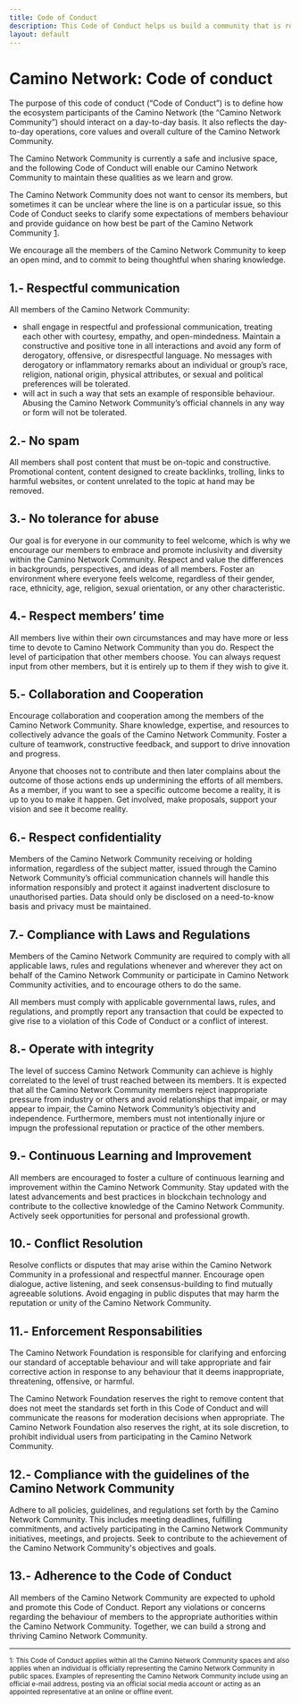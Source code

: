 ```yaml
---
title: Code of Conduct 
description: This Code of Conduct helps us build a community that is rooted in kindness, collaboration, and mutual transaparency.
layout: default
---
```


<div class="max-w-screen-lg mx-auto px-4 prose prose-invert prose-lg my-32">

# Camino Network: Code of conduct

The purpose of this code of conduct (“Code of Conduct”) is to define how the ecosystem participants of the Camino Network (the “Camino Network Community”) should interact on a day-to-day basis. It also reflects the day-to-day operations, core values and overall culture of the Camino Network Community. 

The Camino Network Community is currently a safe and inclusive space, and the following Code of Conduct will enable our Camino Network Community to maintain these qualities as we learn and grow. 

The Camino Network Community does not want to censor its members, but sometimes it can be unclear where the line is on a particular issue, so this Code of Conduct seeks to clarify some expectations of members behaviour and provide guidance on how best be part of the Camino Network Community <a href="#footnote-1">1</a>. 

We encourage all the members of the Camino Network Community to keep an open mind, and to commit to being thoughtful when sharing knowledge. 

## 1.- Respectful communication

All members of the Camino Network Community:

- shall engage in respectful and professional communication, treating each other with courtesy, empathy, and open-mindedness. Maintain a constructive and positive tone in all interactions and avoid any form of derogatory, offensive, or disrespectful language. No messages with derogatory or inflammatory remarks about an individual or group’s race, religion, national origin, physical attributes, or sexual and political preferences will be tolerated. 
- will act in such a way that sets an example of responsible behaviour. Abusing the Camino Network Community’s official channels in any way or form will not be tolerated.  

## 2.- No spam

All members shall post content that must be on-topic and constructive. Promotional content, content designed to create backlinks, trolling, links to harmful websites, or content unrelated to the topic at hand may be removed.

## 3.- No tolerance for abuse

Our goal is for everyone in our community to feel welcome, which is why we encourage our members to embrace and promote inclusivity and diversity within the Camino Network Community. Respect and value the differences in backgrounds, perspectives, and ideas of all members. Foster an environment where everyone feels welcome, regardless of their gender, race, ethnicity, age, religion, sexual orientation, or any other characteristic. 

## 4.- Respect members’ time

All members live within their own circumstances and may have more or less time to devote to Camino Network Community than you do. Respect the level of participation that other members choose. You can always request input from other members, but it is entirely up to them if they wish to give it.

## 5.- Collaboration and Cooperation

Encourage collaboration and cooperation among the members of the Camino Network Community. Share knowledge, expertise, and resources to collectively advance the goals of the Camino Network Community. Foster a culture of teamwork, constructive feedback, and support to drive innovation and progress.

Anyone that chooses not to contribute and then later complains about the outcome of those actions ends up undermining the efforts of all members. As a member, if you want to see a specific outcome become a reality, it is up to you to make it happen. Get involved, make proposals, support your vision and see it become reality. 

## 6.- Respect confidentiality 

Members of the Camino Network Community receiving or holding information, regardless of the subject matter, issued through the Camino Network Community’s official communication channels will handle this information responsibly and protect it against inadvertent disclosure to unauthorised parties. Data should only be disclosed on a need-to-know basis and privacy must be maintained.  

## 7.- Compliance with Laws and Regulations 

Members of the Camino Network Community are required to comply with all applicable laws, rules and regulations whenever and wherever they act on behalf of the Camino Network Community or participate in Camino Network Community activities, and to encourage others to do the same. 

All members must comply with applicable governmental laws, rules, and regulations, and promptly report any transaction that could be expected to give rise to a violation of this Code of Conduct or a conflict of interest.

## 8.- Operate with integrity

The level of success Camino Network Community can achieve is highly correlated to the level of trust reached between its members. It is expected that all the Camino Network Community members reject inappropriate pressure from industry or others and avoid relationships that impair, or may appear to impair, the Camino Network Community’s objectivity and independence. Furthermore, members must not intentionally injure or impugn the professional reputation or practice of the other members. 

## 9.- Continuous Learning and Improvement

All members are encouraged to foster a culture of continuous learning and improvement within the Camino Network Community. Stay updated with the latest advancements and best practices in blockchain technology and contribute to the collective knowledge of the Camino Network Community. Actively seek opportunities for personal and professional growth.

## 10.- Conflict Resolution

Resolve conflicts or disputes that may arise within the Camino Network Community in a professional and respectful manner. Encourage open dialogue, active listening, and seek consensus-building to find mutually agreeable solutions. Avoid engaging in public disputes that may harm the reputation or unity of the Camino Network Community.

## 11.- Enforcement Responsabilities

The Camino Network Foundation is responsible for clarifying and enforcing our standard of acceptable behaviour and will take appropriate and fair corrective action in response to any behaviour that it deems inappropriate, threatening, offensive, or harmful. 

The Camino Network Foundation reserves the right to remove content that does not meet the standards set forth in this Code of Conduct and will communicate the reasons for moderation decisions when appropriate. The Camino Network Foundation also reserves the right, at its sole discretion, to prohibit individual users from participating in the Camino Network Community. 

## 12.- Compliance with the guidelines of the Camino Network Community 

Adhere to all policies, guidelines, and regulations set forth by the Camino Network Community. This includes meeting deadlines, fulfilling commitments, and actively participating in the Camino Network Community initiatives, meetings, and projects. Seek to contribute to the achievement of the Camino Network Community's objectives and goals.

## 13.- Adherence to the Code of Conduct

All members of the Camino Network Community are expected to uphold and promote this Code of Conduct. Report any violations or concerns regarding the behaviour of members to the appropriate authorities within the Camino Network Community. Together, we can build a strong and thriving Camino Network Community.

---

<small id="#footnote-1">1: This Code of Conduct applies within all the Camino Network Community spaces and also applies when an individual is officially representing the Camino Network Community in public spaces. Examples of representing the Camino Network Community include using an official e-mail address, posting via an official social media account or acting as an appointed representative at an online or offline event.</small>

</div>